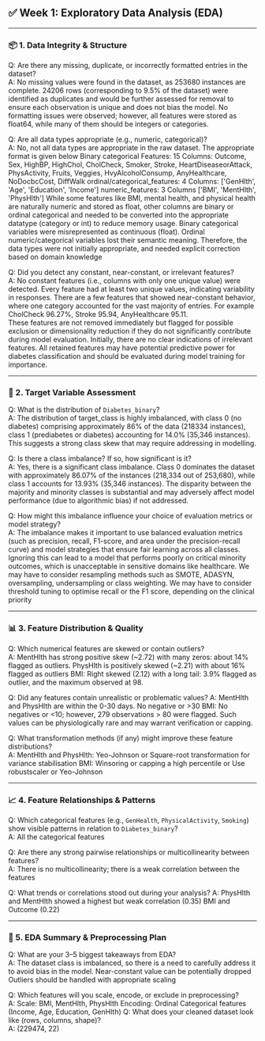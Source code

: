 ## ✅ Week 1: Exploratory Data Analysis (EDA)

---
### 📦 1. Data Integrity & Structure

Q: Are there any missing, duplicate, or incorrectly formatted entries in the dataset?  
A: No missing values were found in the dataset, as 253680 instances are complete.
   24206 rows (corresponding to 9.5% of the dataset) were identified as duplicates and would be further assessed for removal to ensure each observation is unique and does not bias the model.
   No formatting issues were observed; however, all features were stored as float64, while many of them should be integers or categories.
    
Q: Are all data types appropriate (e.g., numeric, categorical)?  
A: No, not all data types are appropriate in the raw dataset. The appropriate format is given below
   Binary categorical Features: 15 Columns: Outcome, Sex, HighBP, HighChol, CholCheck, Smoker, Stroke, HeartDiseaseorAttack, PhysActivity, Fruits, Veggies,   HvyAlcoholConsump, AnyHealthcare, NoDocbcCost, DiffWalk
   ordinal/categorical_features: 4 Columns: ['GenHlth', 'Age', 'Education', 'Income']
   numeric_features: 3 Columns ['BMI', 'MentHlth', 'PhysHlth']
   While some features like BMI, mental health, and physical health are naturally numeric and stored as float, other columns are binary or ordinal categorical and needed to be converted into the appropriate datatype (category or int) to reduce memory usage. 
   Binary categorical variables were misrepresented as continuous (float).
   Ordinal numeric/categorical variables lost their semantic meaning.
   Therefore, the data types were not initially appropriate, and needed explicit correction based on domain knowledge

Q: Did you detect any constant, near-constant, or irrelevant features?  
A: No constant features (i.e., columns with only one unique value) were detected. Every feature had at least two unique values, indicating variability     in responses.
   There are a few features that showed near-constant behavior, where one category accounted for the vast majority of entries. For example CholCheck                   96.27%, Stroke 95.94, AnyHealthcare 95.11.      
These features are not removed immediately but flagged for possible exclusion or dimensionality reduction if they do not significantly contribute during model evaluation.
Initially, there are no clear indications of irrelevant features. All retained features may have potential predictive power for diabetes classification and should be evaluated during model training for importance.

---
### 🎯 2. Target Variable Assessment 

Q: What is the distribution of `Diabetes_binary`?  
A: The distribution of target_class is highly imbalanced, with class 0 (no diabetes) comprising approximately 86% of the data (218334 instances), class 1 (prediabetes or diabetes) accounting for 14.0% (35,346 instances). This suggests a strong class skew that may require addressing in modelling.

Q: Is there a class imbalance? If so, how significant is it?  
A: Yes, there is a significant class imbalance. Class 0 dominates the dataset with approximately 86.07% of the instances (218,334 out of 253,680), while class 1 accounts for 13.93% (35,346 instances). The disparity between the majority and minority classes is substantial and may adversely affect model performance (due to algorithmic bias) if not addressed.

Q: How might this imbalance influence your choice of evaluation metrics or model strategy?  
A: The imbalance makes it important to use balanced evaluation metrics (such as precision, recall, F1-score, and area under the precision-recall curve) and model strategies that ensure fair learning across all classes. Ignoring this can lead to a model that performs poorly on critical minority outcomes, which is unacceptable in sensitive domains like healthcare.
We may have to consider resampling methods such as SMOTE, ADASYN, oversampling, undersampling or class weighting.
We may have to consider threshold tuning to optimise recall or the F1 score, depending on the clinical priority

---
### 📊 3. Feature Distribution & Quality

Q: Which numerical features are skewed or contain outliers?  
A:  MentHlth has strong positive skew (~2.72) with many zeros: about 14% flagged as outliers.
    PhysHlth is positively skewed (~2.21) with about 16% flagged as outliers
    BMI: Right skewed (2.12) with a long tail: 3.9% flagged as outlier, and the maximum observed at 98.
    
Q: Did any features contain unrealistic or problematic values?
A:  MentHlth and PhysHlth are within the 0-30 days. No negative or >30
    BMI: No negatives or <10; however, 279 observations > 80 were flagged. Such values can be physiologically rare and may warrant verification or capping.
    
Q: What transformation methods (if any) might improve these feature distributions?  
A:  MentHlth and PhysHlth: Yeo-Johnson or Square-root transformation for variance stabilisation
    BMI: Winsoring or capping a high percentile or Use robustscaler or Yeo-Johnson 

---
### 📈 4. Feature Relationships & Patterns

Q: Which categorical features (e.g., `GenHealth`, `PhysicalActivity`, `Smoking`) show visible patterns in relation to `Diabetes_binary`?  
A: All the categorical features 

Q: Are there any strong pairwise relationships or multicollinearity between features?  
A:  There is no multicollinearity; there is a weak correlation between the features

Q: What trends or correlations stood out during your analysis?
A:  PhysHlth and MentHlth showed a highest but weak correlation (0.35)
    BMI and Outcome (0.22)

---
### 🧰 5. EDA Summary & Preprocessing Plan

Q: What are your 3–5 biggest takeaways from EDA?  
A:  The dataset class is imbalanced, so there is a need to carefully address it to avoid bias in the model.
    Near-constant value can be potentially dropped
    Outliers should be handled with appropriate scaling

Q: Which features will you scale, encode, or exclude in preprocessing?  
A:  Scale: BMI, MentHlth, PhysHlth
Encoding: Ordinal Categorical features (Income, Age, Education, GenHlth)
Q: What does your cleaned dataset look like (rows, columns, shape)?  
A:  (229474, 22)

